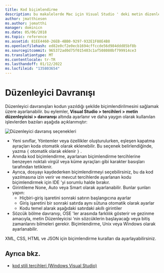 ```yaml
---
title: Kod biçimlendirme
description: bu makalelerde Mac için Visual Studio ' deki metin düzenleyicisi davranışını değiştirmek için kullanılabilecek çeşitli seçenekler açıklanmaktadır
author: jmatthiesen
ms.author: jomatthi
manager: dominicn
ms.date: 05/06/2018
ms.topic: reference
ms.assetid: 81EE4460-26EB-4BB0-9297-932E1F88E4B8
ms.openlocfilehash: ed82e0cf2e0ecb1694cffccde56d984ddd85bf8b
ms.sourcegitcommit: 965372ad0d75f015403c1af508080bf799914ce3
ms.translationtype: MT
ms.contentlocale: tr-TR
ms.lasthandoff: 01/12/2022
ms.locfileid: "135803654"
---
```

# <a name="editor-behavior"></a>Düzenleyici Davranışı

Düzenleyici davranışları kodun yazıldığı şekilde biçimlendirilmesini sağlamak üzere ayarlanabilir. bu eylemler, **Visual Studio > tercihleri > metin düzenleyicisi > davranışı** altında ayarlanır ve daha yaygın olarak kullanılan işlevlerden bazıları aşağıda açıklanmıştır:

![Düzenleyici davranış seçenekleri](media/source-editor-image9.png)

* Yeni sınıflar, Yöntemler veya özellikler oluşturulurken, eşleşen kapatma ayraçları koda otomatik olarak eklenebilir. Bu seçenek belirlendiğinde, yazma `{` otomatik olarak eklenir `}` .
* Anında kod biçimlendirme, ayarlanan biçimlendirme tercihlerine benzeyen noktalı virgül veya küme ayraçları gibi karakter basışları tarafından tetiklenir.
* Ayrıca, dosyayı kaydederken biçimlendirmeyi seçebilirsiniz, bu da kod yazılmasına izin verir ve mevcut tercihlerde ayarlanan kodu biçimlendirmek için IDE 'yi sorumlu halde bırakır.
* Girintileme None, Auto veya Smart olarak ayarlanabilir. Bunlar şunları yapın:
  * Hiçbiri-giriş işaretini sonraki satırın başlangıcına ayarlar
  * Giriş işaretini bir sonraki satırda aynı sütuna otomatik olarak ayarlar
  * Kodu temel alarak aşağıdaki satırdaki akıllı girintiler
* Sözcük bölme davranışı, OSE 'ler arasında farklılık gösterir ve gezinme amacıyla, metin Düzenleyicisi 'nin sözcüklerin başlayacağı veya bitiş zamanlarını bilmeleri gerekir. Biçimlendirme, Unix veya Windows olarak ayarlanabilir.

XML, CSS, HTML ve JSON için biçimlendirme kuralları da ayarlayabilirsiniz.

## <a name="see-also"></a>Ayrıca bkz.

- [kod stili tercihleri (Windows Visual Studio)](/visualstudio/ide/code-styles-and-quick-actions)
